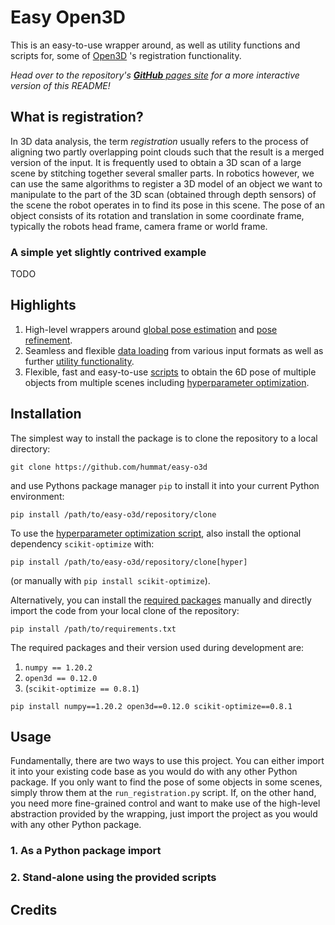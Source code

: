 # Easy Open3D
This is an easy-to-use wrapper around, as well as utility functions and scripts for, some of
[Open3D](http://www.open3d.org/) 's registration functionality.

_Head over to the repository's [**GitHub** pages site](https://hummat.github.io/easy-o3d) for a more interactive
version of this README!_

## What is registration?
In 3D data analysis, the term _registration_ usually refers to the process of aligning two partly overlapping point
clouds such that the result is a merged version of the input. It is frequently used to obtain a 3D scan of a large scene
by stitching together several smaller parts.
In robotics however, we can use the same algorithms to register a 3D model of an object we want to manipulate to the
part of the 3D scan (obtained through depth sensors) of the scene the robot operates in to find its pose in this scene.
The pose of an object consists of its rotation and translation in some coordinate frame, typically the
robots head frame, camera frame or world frame.

### A simple yet slightly contrived example
TODO

## Highlights
1. High-level wrappers around
   [global pose estimation](https://github.com/hummat/easy-o3d/blob/22f760c46450b1e6e4a595ae9d79aa6846c0cda6/easy_o3d/registration.py#L208) and
   [pose refinement](https://github.com/hummat/easy-o3d/blob/22f760c46450b1e6e4a595ae9d79aa6846c0cda6/easy_o3d/registration.py#L65).
2. Seamless and flexible
   [data loading](https://github.com/hummat/easy-o3d/blob/22f760c46450b1e6e4a595ae9d79aa6846c0cda6/easy_o3d/utils.py#L92)
   from various input formats as well as further
   [utility functionality](https://github.com/hummat/easy-o3d/blob/master/easy_o3d/utils.py).
3. Flexible, fast and easy-to-use [scripts](https://github.com/hummat/easy-o3d/tree/master/scripts) to obtain the 6D
   pose of multiple objects from multiple scenes including
   [hyperparameter optimization](https://github.com/hummat/easy-o3d/blob/master/scripts/hyperopt.py).

## Installation
The simplest way to install the package is to clone the repository to a local directory:
```commandline
git clone https://github.com/hummat/easy-o3d
```
and use Pythons package manager `pip` to install it into your current Python environment:
```commandline
pip install /path/to/easy-o3d/repository/clone
```
To use the [hyperparameter optimization script](https://github.com/hummat/easy-o3d/blob/master/scripts/hyperopt.py),
also install the optional dependency `scikit-optimize` with:
```commandline
pip install /path/to/easy-o3d/repository/clone[hyper]
```
(or manually with `pip install scikit-optimize`).

Alternatively, you can install the [required packages](https://github.com/hummat/easy-o3d/blob/master/requirements.txt)
manually and directly import the code from your local clone of the repository:
```commandline
pip install /path/to/requirements.txt
```
The required packages and their version used during development are:
1. `numpy == 1.20.2`
2. `open3d == 0.12.0`
3. (`scikit-optimize == 0.8.1`)
```commandline
pip install numpy==1.20.2 open3d==0.12.0 scikit-optimize==0.8.1
```

## Usage
Fundamentally, there are two ways to use this project. You can either import it into your existing code base as you
would do with any other Python package. If you only want to find the pose of some objects in some scenes, simply throw
them at the `run_registration.py` script. If, on the other hand, you need more fine-grained control and want to make
use of the high-level abstraction provided by the wrapping, just import the project as you would with any other Python
package.

### 1. As a Python package import
### 2. Stand-alone using the provided scripts
## Credits